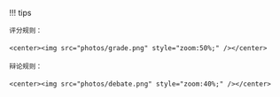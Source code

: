 !!! tips

    评分规则：

    <center><img src="photos/grade.png" style="zoom:50%;" /></center>

    辩论规则：

    <center><img src="photos/debate.png" style="zoom:40%;" /></center>